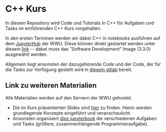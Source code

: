 # C++ Kurs

In diesem Repository wird Code und Tutorials in C++ für Aufgaben und Tasks im einführenden C++ Kurs vorgehalten.

In den ersten Terminen werden wir dabei C++ in notebooks ausführen auf dem [JupyterHub](https://jupyterhub.wwu.de/) der WWU. Diese können direkt gestartet werden unter diesem [link]("https://jupyterhub.wwu.de/hub/user-redirect/git-pull?repo=https%3A%2F%2Fzivgitlab.uni-muenster.de%2Fschillma%2Fcppcourse&urlpath=lab%2Ftree%2Fcppcourse%2F&branch=main") -- dabei muss das "Software Development" Image (3.3.0) ausgewählt werden.

Allgemein liegt ansonsten der dazugehörende Code und der Code, der für die Tasks zur Verfügung gestellt wird in [diesem gitlab](https://zivgitlab.uni-muenster.de/schillma/cppcourse) bereit.

## Link zu weiteren Materialien

Alle Materialien werden auf den Servern der WWU gehostet. 

* Die im Kurs präsentierten Slides sind [hier](https://www.uni-muenster.de/AISystems/courses/CPP/slides) zu finden. Hierin werden grundlegende Konzepte eingeführt und veranschaulicht.
* Ansonsten organisiert [dies jupyterbook](https://www.uni-muenster.de/AISystems/courses/CPP/site/html/intro.html) die verschiedenen Aufgaben und Tasks (größere, zusammenhängende Programmieraufgabe).